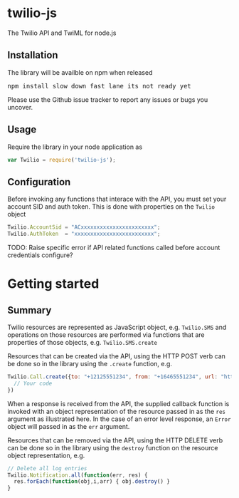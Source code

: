 twilio-js
=========

The Twilio API and TwiML for node.js

## Installation

The library will be availble on npm when released

<pre>npm install slow_down_fast_lane_its_not_ready_yet</pre>

Please use the Github issue tracker to report any issues or bugs you uncover.

## Usage

Require the library in your node application as

```javascript
var Twilio = require('twilio-js');
```

## Configuration

Before invoking any functions that interace with the API, you must set your account SID and auth token. This is done with properties on the `Twilio` object

```javascript
Twilio.AccountSid = "ACxxxxxxxxxxxxxxxxxxxxxxx";
Twilio.AuthToken  = "xxxxxxxxxxxxxxxxxxxxxxxxx";
```

TODO: Raise specific error if API related functions called before account credentials configure?

# Getting started

## Summary

Twilio resources are represented as JavaScript object, e.g. `Twilio.SMS` and operations on those resources are performed via functions that are properties of those objects, e.g. `Twilio.SMS.create`

Resources that can be created via the API, using the HTTP POST verb can be done so in the library using the `.create` function, e.g.

```javascript
Twilio.Call.create({to: "+12125551234", from: "+16465551234", url: "http://example.com/voice"}, function(err,res) {
  // Your code
})
```
When a response is received from the API, the supplied callback function is invoked with an object representation of the resource passed in as the `res` argument as illustrated here. In the case of an error level response, an `Error` object will passed in as the `err` argument.

Resources that can be removed via the API, using the HTTP DELETE verb can be done so in the library using the `destroy` function on the resource object representation, e.g.

```javascript
// Delete all log entries
Twilio.Notification.all(function(err, res) {
  res.forEach(function(obj,i,arr) { obj.destroy() }
}


